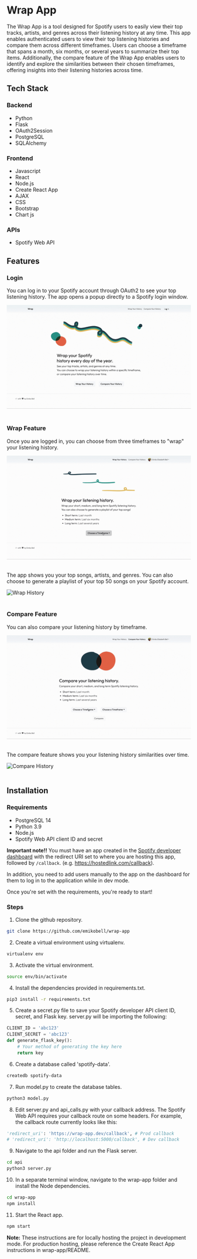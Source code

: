 # Wrap App

The Wrap App is a tool designed for Spotify users to easily view their top tracks, artists, and genres across their listening history at any time. This app enables authenticated users to view their top listening histories and compare them across different timeframes. Users can choose a timeframe that spans a month, six months, or several years to summarize their top items. Additionally, the compare feature of the Wrap App enables users to identify and explore the similarities between their chosen timeframes, offering insights into their listening histories across time.

## Tech Stack
### Backend
- Python
- Flask
- OAuth2Session
- PostgreSQL
- SQLAlchemy

### Frontend
- Javascript
- React
- Node.js
- Create React App
- AJAX
- CSS
- Bootstrap
- Chart js

### APIs
- Spotify Web API

## Features

### Login

You can log in to your Spotify account through OAuth2 to see your top listening history.
The app opens a popup directly to a Spotify login window.
<br />

![Spotify OAuth Page](/wrap-app/src/img/login.gif)
<br /> <br />

### Wrap Feature

Once you are logged in, you can choose from three timeframes to "wrap" your listening history.
<br />

![Wrap Page](/wrap-app/src/img/wrap.gif)
<br /> <br />

The app shows you your top songs, artists, and genres. You can also choose to generate a playlist of your top 50 songs on your Spotify account.
<br />

![Wrap History](/wrap-app/src/img/wrap-history.gif)
<br /> <br />


### Compare Feature

You can also compare your listening history by timeframe.
<br />

![Compare Page](/wrap-app/src/img/compare.gif)
<br /> <br />

The compare feature shows you your listening history similarities over time.
<br />

![Compare History](/wrap-app/src/img/compare-history.gif)
<br /> <br />


## Installation

### Requirements
- PostgreSQL 14
- Python 3.9
- Node.js
- Spotify Web API client ID and secret

**Important note!!**
You must have an app created in the [Spotify developer dashboard](https://developer.spotify.com/) with the redirect URI set to where you are hosting this app, followed by `/callback`. (e.g. https://hostedlink.com/callback).

In addition, you need to add users manually to the app on the dashboard for them to log in to the application while in dev mode. 

Once you're set with the requirements, you're ready to start!

### Steps

1. Clone the github repository.
```zsh
git clone https://github.com/emikobell/wrap-app
```

2. Create a virtual environment using virtualenv.
```zsh
virtualenv env
```

3. Activate the virtual environment.
```zsh
source env/bin/activate
```

4. Install the dependencies provided in requirements.txt.
```zsh
pip3 install -r requirements.txt
```

5. Create a secret.py file to save your Spotify developer API client ID, secret, and Flask key.
server.py will be importing the following:
```python
CLIENT_ID = 'abc123'
CLIENT_SECRET = 'abc123'
def generate_flask_key():
    # Your method of generating the key here
    return key
```

6. Create a database called 'spotify-data'.
```zsh
createdb spotify-data
```

7. Run model.py to create the database tables.
```zsh
python3 model.py
```

8. Edit server.py and api_calls.py with your callback address. The Spotify Web API requires your callback route on some headers.
For example, the callback route currently looks like this:
```python
'redirect_uri': 'https://wrap-app.dev/callback', # Prod callback
# 'redirect_uri': 'http://localhost:5000/callback', # Dev callback
```

9. Navigate to the api folder and run the Flask server.
```zsh
cd api
python3 server.py
```

10. In a separate terminal window, navigate to the wrap-app folder and install the Node dependencies.
```zsh
cd wrap-app
npm install
```

11. Start the React app.
```zsh
npm start
```

**Note:** These instructions are for locally hosting the project in development mode. For production hosting, please reference the Create React App instructions in wrap-app/README.